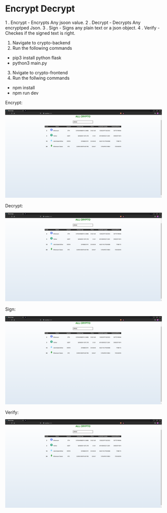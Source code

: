 # Encrypt Decrypt 

1 . Encrypt - Encrypts Any jsoon value.
2 . Decrypt - Decrypts Any encryptped Json.
3 . Sign - Signs any plain text or a json object.
4 . Verify - Checkes if the signed text is right.

1) Navigate to crypto-backend
2) Run the following commands
  * pip3 install python flask
  * python3 main.py 
  
3) Nvigate to crypto-frontend
4) Run the follwing commands
  * npm install
  * npm run dev
 
 Encrypt:
  
 ![alt text](https://github.com/Rusheesonu/crypto_tracker/blob/master/Screenshot%20from%202022-10-31%2016-28-30.png "Description goes here")
 
 Decrypt: 
 
 ![alt text](https://github.com/Rusheesonu/crypto_tracker/blob/master/Screenshot%20from%202022-10-31%2016-28-30.png "Description goes here")
 
 Sign: 
 
 ![alt text](https://github.com/Rusheesonu/crypto_tracker/blob/master/Screenshot%20from%202022-10-31%2016-28-30.png "Description goes here")
 
 Verify:
 
 ![alt text](https://github.com/Rusheesonu/crypto_tracker/blob/master/Screenshot%20from%202022-10-31%2016-28-30.png "Description goes here")
